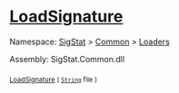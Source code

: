 # [LoadSignature](./ImageLoader-100663884.md)

Namespace: [SigStat]() > [Common](./../../README.md) > [Loaders](./../README.md)

Assembly: SigStat.Common.dll

<sub>[LoadSignature](./ImageLoader-100663884.md) ( [`String`](https://docs.microsoft.com/en-us/dotnet/api/System.String) file )</sub>&nbsp; &nbsp; &nbsp; &nbsp; &nbsp; &nbsp; &nbsp; &nbsp; &nbsp;<sub><sub></sub></sub>
